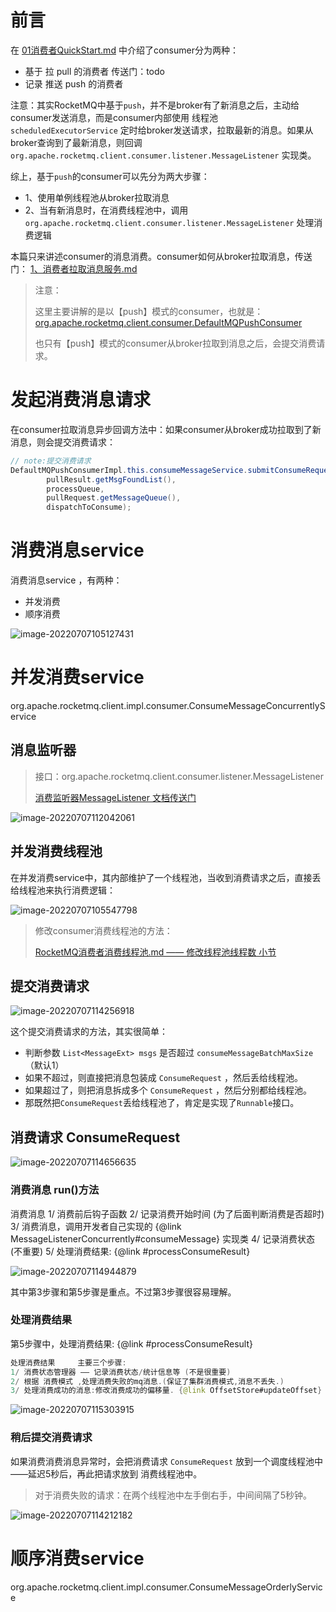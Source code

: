 # 前言

在  [01消费者QuickStart.md](01消费者QuickStart.md)  中介绍了consumer分为两种：

- 基于 拉 pull 的消费者   传送门：todo
- 记录 推送 push 的消费者

注意：其实RocketMQ中基于`push`，并不是broker有了新消息之后，主动给consumer发送消息，而是consumer内部使用 线程池 `scheduledExecutorService` 定时给broker发送请求，拉取最新的消息。如果从broker查询到了最新消息，则回调 `org.apache.rocketmq.client.consumer.listener.MessageListener` 实现类。

综上，基于`push`的consumer可以先分为两大步骤：

- 1、使用单例线程池从broker拉取消息
- 2、当有新消息时，在消费线程池中，调用 `org.apache.rocketmq.client.consumer.listener.MessageListener` 处理消费逻辑

本篇只来讲述consumer的消息消费。consumer如何从broker拉取消息，传送门： [1、消费者拉取消息服务.md](消费者拉取消息服务.md) 

> 注意：
>
> 这里主要讲解的是以【push】模式的consumer，也就是：[org.apache.rocketmq.client.consumer.DefaultMQPushConsumer](https://gitee.com/anxiaole/rocketmq/blob/master/client/src/main/java/org/apache/rocketmq/client/consumer/DefaultMQPushConsumer.java#L64)
>
> 也只有【push】模式的consumer从broker拉取到消息之后，会提交消费请求。





# 发起消费消息请求

在consumer拉取消息异步回调方法中：如果consumer从broker成功拉取到了新消息，则会提交消费请求：

```java
// note:提交消费请求
DefaultMQPushConsumerImpl.this.consumeMessageService.submitConsumeRequest(
        pullResult.getMsgFoundList(),
        processQueue,
        pullRequest.getMessageQueue(),
        dispatchToConsume);
```



# 消费消息service

消费消息service ，有两种：

- 并发消费
- 顺序消费

![image-20220707105127431](images/image-20220707105127431.png)





# 并发消费service

org.apache.rocketmq.client.impl.consumer.ConsumeMessageConcurrentlyService

## 消息监听器

> 接口：org.apache.rocketmq.client.consumer.listener.MessageListener 
>
> [消费监听器MessageListener 文档传送门](消费监听器MessageListener.md)

![image-20220707112042061](images/image-20220707112042061.png)





## 并发消费线程池

在并发消费service中，其内部维护了一个线程池，当收到消费请求之后，直接丢给线程池来执行消费逻辑：

![image-20220707105547798](images/image-20220707105547798.png)

> 修改consumer消费线程池的方法：
>
>  [RocketMQ消费者消费线程池.md —— 修改线程池线程数 小节](RocketMQ消费者消费线程池.md)  





## 提交消费请求

![image-20220707114256918](images/image-20220707114256918.png)

这个提交消费请求的方法，其实很简单：

- 判断参数 `List<MessageExt> msgs` 是否超过 `consumeMessageBatchMaxSize` （默认1）
- 如果不超过，则直接把消息包装成 `ConsumeRequest` ，然后丢给线程池。
- 如果超过了，则把消息拆成多个 `ConsumeRequest` ，然后分别都给线程池。
- 那既然把`ConsumeRequest`丢给线程池了，肯定是实现了`Runnable`接口。



## 消费请求 ConsumeRequest

![image-20220707114656635](images/image-20220707114656635.png)



### 消费消息     run()方法

消费消息
1/ 消费前后钩子函数
2/ 记录消费开始时间   (为了后面判断消费是否超时)
3/ 消费消息，调用开发者自己实现的  {@link MessageListenerConcurrently#consumeMessage}  实现类
4/ 记录消费状态  (不重要)
5/ 处理消费结果: {@link #processConsumeResult}

![image-20220707114944879](images/image-20220707114944879.png) 

其中第3步骤和第5步骤是重点。不过第3步骤很容易理解。

### 处理消费结果

第5步骤中，处理消费结果: {@link #processConsumeResult}

```java
处理消费结果     主要三个步骤:
1/ 消费状态管理器 —— 记录消费状态/统计信息等 (不是很重要)
2/ 根据 消费模式 ,处理消费失败的mq消息.(保证了集群消费模式,消息不丢失.)
3/ 处理消费成功的消息:修改消费成功的偏移量. {@link OffsetStore#updateOffset}
```

![image-20220707115303915](images/image-20220707115303915.png)











### **稍后提交消费请求**

如果消费消费消息异常时，会把消费请求 `ConsumeRequest` 放到一个调度线程池中——延迟5秒后，再此把请求放到 消费线程池中。

> 对于消费失败的请求：在两个线程池中左手倒右手，中间间隔了5秒钟。

![image-20220707114212182](images/image-20220707114212182.png)























# 顺序消费service

org.apache.rocketmq.client.impl.consumer.ConsumeMessageOrderlyService





